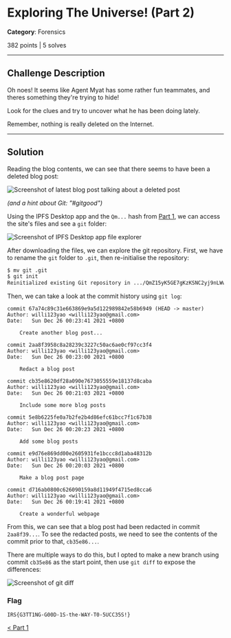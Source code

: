 # Exploring The Universe! (Part 2)

**Category**: Forensics

382 points | 5 solves

----

## Challenge Description

Oh noes! It seems like Agent Myat has some rather fun teammates, and theres something they're trying to hide!

Look for the clues and try to uncover what he has been doing lately.

Remember, nothing is really deleted on the Internet.

----

## Solution

Reading the blog contents, we can see that there seems to have been a deleted blog post:

![Screenshot of latest blog post talking about a deleted post](https://user-images.githubusercontent.com/40383042/147538739-4845d896-aaff-4427-90dd-a95f3d570673.png)

*(and a hint about Git: "#gitgood")*

Using the IPFS Desktop app and the `Qm...` hash from [Part 1](../../Web/Exploring%20The%20Universe%21%20%28Part%201%29), we can access the site's files and see a `git` folder:

![Screenshot of IPFS Desktop app file explorer](https://user-images.githubusercontent.com/40383042/147538849-349d9d41-3255-4343-9f74-e54d9702d8b5.png)

After downloading the files, we can explore the git repository. First, we have to rename the `git` folder to `.git`, then re-initialise the repository:

```sh
$ mv git .git
$ git init
Reinitialized existing Git repository in .../QmZ15yK5GE7gKzKSNC2yj9nLWwNH7sbgyyFcE8pSvzSLMQ/.git/
```

Then, we can take a look at the commit history using `git log`:

```text
commit 67a74c89c31e663869e9a5d122989842e58b6949 (HEAD -> master)
Author: willi123yao <willi123yao@gmail.com>
Date:   Sun Dec 26 00:23:41 2021 +0800

    Create another blog post...

commit 2aa8f3958c8a28239c3227c50ac6ae0cf97cc3f4
Author: willi123yao <willi123yao@gmail.com>
Date:   Sun Dec 26 00:23:00 2021 +0800

    Redact a blog post

commit cb35e8620df28a090e7673055559e18137d8caba
Author: willi123yao <willi123yao@gmail.com>
Date:   Sun Dec 26 00:21:03 2021 +0800

    Include some more blog posts

commit 5e8b6225fe0a7b2fe2b4d86efc61bcc7f1c67b38
Author: willi123yao <willi123yao@gmail.com>
Date:   Sun Dec 26 00:20:23 2021 +0800

    Add some blog posts

commit e9d76e869dd00e2605931fe1bccc8d1aba48312b
Author: willi123yao <willi123yao@gmail.com>
Date:   Sun Dec 26 00:20:03 2021 +0800

    Make a blog post page

commit d716ab0800c626090159a8d11949f4715ed8cca6
Author: willi123yao <willi123yao@gmail.com>
Date:   Sun Dec 26 00:19:41 2021 +0800

    Create a wonderful webpage
```

From this, we can see that a blog post had been redacted in commit `2aa8f39...`. To see the redacted posts, we need to see the contents of the commit prior to that, `cb35e86...`.

There are multiple ways to do this, but I opted to make a new branch using commit `cb35e86` as the start point, then use `git diff` to expose the differences:

![Screenshot of git diff](https://user-images.githubusercontent.com/40383042/147538942-eabbe606-1c61-4138-9d89-0eac82eb9f51.png)

### Flag

```text
IRS{G3TT1NG-G00D-1S-the-WAY-T0-5UCC35S!}
```

[< Part 1](../../Web/Exploring%20The%20Universe%21%20%28Part%201%29)
